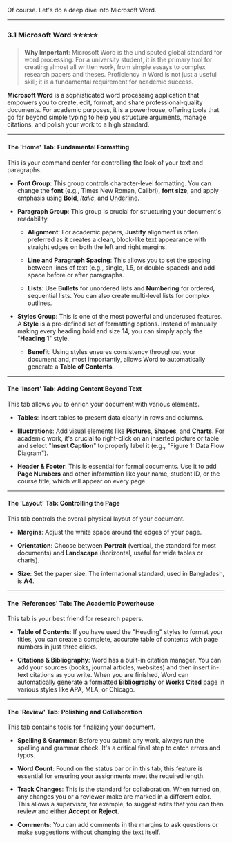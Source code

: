 Of course. Let's do a deep dive into Microsoft Word.

---

### 3.1 Microsoft Word ⭐⭐⭐⭐⭐

> **Why Important**: Microsoft Word is the undisputed global standard for word processing. For a university student, it is the primary tool for creating almost all written work, from simple essays to complex research papers and theses. Proficiency in Word is not just a useful skill; it is a fundamental requirement for academic success.

**Microsoft Word** is a sophisticated word processing application that empowers you to create, edit, format, and share professional-quality documents. For academic purposes, it is a powerhouse, offering tools that go far beyond simple typing to help you structure arguments, manage citations, and polish your work to a high standard.

---

#### The 'Home' Tab: Fundamental Formatting

This is your command center for controlling the look of your text and paragraphs.

- **Font Group**: This group controls character-level formatting. You can change the **font** (e.g., Times New Roman, Calibri), **font size**, and apply emphasis using **Bold**, _Italic_, and <u>Underline</u>.
    
- **Paragraph Group**: This group is crucial for structuring your document's readability.
    
    - **Alignment**: For academic papers, **Justify** alignment is often preferred as it creates a clean, block-like text appearance with straight edges on both the left and right margins.
        
    - **Line and Paragraph Spacing**: This allows you to set the spacing between lines of text (e.g., single, 1.5, or double-spaced) and add space before or after paragraphs.
        
    - **Lists**: Use **Bullets** for unordered lists and **Numbering** for ordered, sequential lists. You can also create multi-level lists for complex outlines.
        
- **Styles Group**: This is one of the most powerful and underused features. A **Style** is a pre-defined set of formatting options. Instead of manually making every heading bold and size 14, you can simply apply the "**Heading 1**" style.
    
    - **Benefit**: Using styles ensures consistency throughout your document and, most importantly, allows Word to automatically generate a **Table of Contents**.
        

---

#### The 'Insert' Tab: Adding Content Beyond Text

This tab allows you to enrich your document with various elements.

- **Tables**: Insert tables to present data clearly in rows and columns.
    
- **Illustrations**: Add visual elements like **Pictures**, **Shapes**, and **Charts**. For academic work, it's crucial to right-click on an inserted picture or table and select "**Insert Caption**" to properly label it (e.g., "Figure 1: Data Flow Diagram").
    
- **Header & Footer**: This is essential for formal documents. Use it to add **Page Numbers** and other information like your name, student ID, or the course title, which will appear on every page.
    

---

#### The 'Layout' Tab: Controlling the Page

This tab controls the overall physical layout of your document.

- **Margins**: Adjust the white space around the edges of your page.
    
- **Orientation**: Choose between **Portrait** (vertical, the standard for most documents) and **Landscape** (horizontal, useful for wide tables or charts).
    
- **Size**: Set the paper size. The international standard, used in Bangladesh, is **A4**.
    

---

#### The 'References' Tab: The Academic Powerhouse

This tab is your best friend for research papers.

- **Table of Contents**: If you have used the "Heading" styles to format your titles, you can create a complete, accurate table of contents with page numbers in just three clicks.
    
- **Citations & Bibliography**: Word has a built-in citation manager. You can add your sources (books, journal articles, websites) and then insert in-text citations as you write. When you are finished, Word can automatically generate a formatted **Bibliography** or **Works Cited** page in various styles like APA, MLA, or Chicago.
    

---

#### The 'Review' Tab: Polishing and Collaboration

This tab contains tools for finalizing your document.

- **Spelling & Grammar**: Before you submit any work, always run the spelling and grammar check. It's a critical final step to catch errors and typos.
    
- **Word Count**: Found on the status bar or in this tab, this feature is essential for ensuring your assignments meet the required length.
    
- **Track Changes**: This is the standard for collaboration. When turned on, any changes you or a reviewer make are marked in a different color. This allows a supervisor, for example, to suggest edits that you can then review and either **Accept** or **Reject**.
    
- **Comments**: You can add comments in the margins to ask questions or make suggestions without changing the text itself.